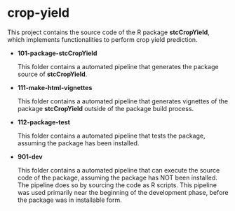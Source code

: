 # crop-yield

This project contains the source code of the R package **stcCropYield**,
which implements functionalities to perform crop yield prediction.

*   **101-package-stcCropYield**

    This folder contains a automated pipeline that generates the package source
    of **stcCropYield**.

*   **111-make-html-vignettes**

    This folder contains a automated pipeline that generates vignettes
    of the package **stcCropYield** outside of the package build process.

*   **112-package-test**

    This folder contains a automated pipeline that tests the package,
    assuming the package has been installed.

*   **901-dev**

    This folder contains a automated pipeline that can execute the source code
    of the package, assuming the package has NOT been installed.
    The pipeline does so by sourcing the code as R scripts.
    This pipeline was used primarily near the beginning of the development
    phase, before the package was in installable form.
